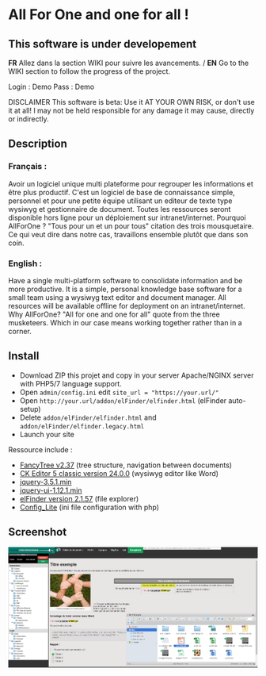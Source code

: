 # All For One and one for all !
 
## This software is under developement
**FR** Allez dans la section WIKI pour suivre les avancements. / **EN** Go to the WIKI section to follow the progress of the project.

Login : Demo  Pass : Demo

DISCLAIMER
This software is beta: Use it AT YOUR OWN RISK, or don't use it at all! I may not be held responsible for any damage it may cause, directly or indirectly.

## Description
### Français :

Avoir un logiciel unique multi plateforme pour regrouper les informations et être plus productif.
C'est un logiciel de base de connaissance simple, personnel et pour une petite équipe utilisant un editeur de texte type wysiwyg et gestionnaire de document. 
Toutes les ressources seront disponible hors ligne pour un déploiement sur intranet/internet.
Pourquoi AllForOne ? 
"Tous pour un et un pour tous" citation des trois mousquetaire. Ce qui veut dire dans notre cas, travaillons ensemble plutôt que dans son coin. 

### English : 

Have a single multi-platform software to consolidate information and be more productive.
It is a simple, personal knowledge base software for a small team using a wysiwyg text editor and document manager. 
All resources will be available offline for deployment on an intranet/internet.
Why AllForOne? 
"All for one and one for all" quote from the three musketeers. Which in our case means working together rather than in a corner. 

## Install

- Download ZIP this projet and copy in your server Apache/NGINX server with PHP5/7 language support.
- Open `admin/config.ini` edit `site_url = "https://your.url/"`
- Open `http://your.url/addon/elFinder/elfinder.html` (elFinder auto-setup)
- Delete `addon/elFinder/elfinder.html` and `addon/elFinder/elfinder.legacy.html`
- Launch your site

Ressource include :
- [FancyTree v2.37](https://github.com/mar10/fancytree) (tree structure, navigation between documents)
- [CK Editor 5 classic version 24.0.0](https://ckeditor.com/ckeditor-5/download/) (wysiwyg editor like Word)
- [jquery-3.5.1.min](https://jquery.com/)
- [jquery-ui-1.12.1.min](https://jqueryui.com/)
- [elFinder version 2.1.57](https://github.com/Studio-42/elFinder) (file explorer)
- [Config_Lite](https://github.com/pear/Config_Lite) (ini file configuration with php)

## Screenshot

![Screenshot1](/picture/AllForOne_Screenshot_210123.png)

